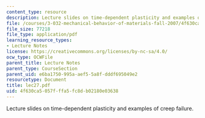 ```yaml
---
content_type: resource
description: Lecture slides on time-dependent plasticity and examples of creep failure.
file: /courses/3-032-mechanical-behavior-of-materials-fall-2007/4f630ca5057fffa5fc8db02180e03638_lec27.pdf
file_size: 77218
file_type: application/pdf
learning_resource_types:
- Lecture Notes
license: https://creativecommons.org/licenses/by-nc-sa/4.0/
ocw_type: OCWFile
parent_title: Lecture Notes
parent_type: CourseSection
parent_uid: e6ba1750-995a-aef5-5a8f-dddf695049e2
resourcetype: Document
title: lec27.pdf
uid: 4f630ca5-057f-ffa5-fc8d-b02180e03638
---
```

Lecture slides on time-dependent plasticity and examples of creep failure.